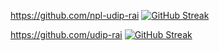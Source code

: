 https://github.com/npl-udip-rai
[![GitHub Streak](https://streak-stats.demolab.com?user=npl-udip-rai&theme=tokyonight)](https://git.io/streak-stats)

https://github.com/udip-rai
[![GitHub Streak](https://streak-stats.demolab.com?user=udip-rai&theme=whatsapp-dark)](https://git.io/streak-stats)
